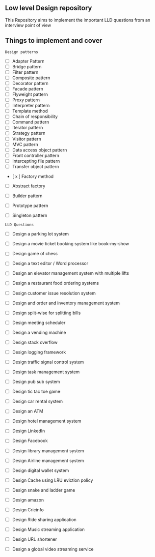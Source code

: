 ## Low level Design repository
This Repository aims to implement the important LLD questions from an interview point of view

## Things to implement and cover
`Design patterns`
- [ ] Adapter Pattern
- [ ] Bridge pattern
- [ ] Filter pattern
- [ ] Composite pattern
- [ ] Decorator pattern
- [ ] Facade pattern
- [ ] Flyweight pattern
- [ ] Proxy pattern
- [ ] Interpreter pattern
- [ ] Template method
- [ ] Chain of responsibility
- [ ] Command pattern
- [ ] Iterator pattern
- [ ] Strategy pattern
- [ ] Visitor pattern
- [ ] MVC pattern
- [ ] Data access object pattern
- [ ] Front controller pattern
- [ ] Intercepting file pattern
- [ ] Transfer object pattern
- [ x ] Factory method
- [ ] Abstract factory
- [ ] Builder pattern
- [ ] Prototype pattern
- [ ] Singleton pattern


`LLD Questions`
- [ ] Design a parking lot system
- [ ] Design a movie ticket booking system like book-my-show
- [ ] Design game of chess
- [ ] Design a text editor / Word processor
- [ ] Design an elevator management system with multiple lifts
- [ ] Design a restaurant food ordering systems
- [ ] Design customer issue resolution system
- [ ] Design and order and inventory management system
- [ ] Design split-wise for splitting bills
- [ ] Design meeting scheduler
- [ ] Design a vending machine
- [ ] Design stack overflow
- [ ] Design logging framework
- [ ] Design traffic signal control system
- [ ] Design task management system
- [ ] Design pub sub system
- [ ] Design tic tac toe game
- [ ] Design car rental system
- [ ] Design an ATM
- [ ] Design hotel management system
- [ ] Design LinkedIn
- [ ] Design Facebook
- [ ] Design library management system
- [ ] Design Airline management system
- [ ] Design digital wallet system
- [ ] Design Cache using LRU eviction policy
- [ ] Design snake and ladder game
- [ ] Design amazon
- [ ] Design Cricinfo
- [ ] Design Ride sharing application
- [ ] Design Music streaming application
- [ ] Design URL shortener
- [ ] Design a global video streaming service




